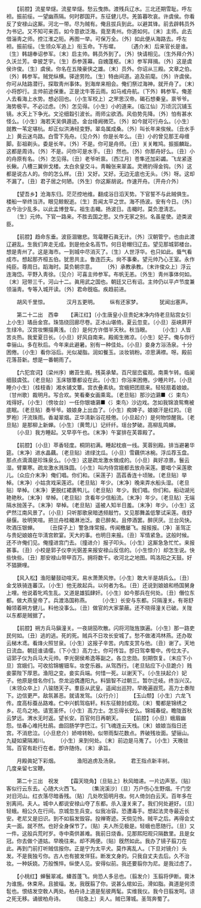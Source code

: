 <!-- { "loadSidebar": true } -->
　　【前腔】流星举燧。流星举燧。愁云曳斾。渡残兵辽水。三北还期雪耻。呼左袒。振前绥。一望幽燕隔。何时郡国开。东征健儿尽。羌笛暮吹哀。许虞侯。你看反了安禄山这厮。河北一带。尽为贼有。俺且拔兵到此。以避其锋。前去辟韩员外为书记。又不知可来否。如今意欲泛海。竟至靑州。你道如何。〔末〕主师。此去借淄靑之师。控江淮之阨。再图一举。可保万全。〔外〕如此便从海路去。呼左袒。振前绥。〔生领众军追上〕衔玉命。下彤墀。 
　　〔遇介末〕后来官长是谁。〔生〕韩翃奉诏参军。〔末〕启主帅。韩员外到了。〔外〕快请相见。〔生外拜介外〕久沃兰芳。幸披芝宇。〔生〕忝参莲幕。自媿蓬枢。〔末〕参军拜揖。〔外〕这是虞侯许俊。〔生〕虞侯。你名在五陵豪侠之雄。〔末〕员外。你诏从三殿。文章之伯。〔外〕韩参军。贼党纵横。驿途劳险。〔生〕特由间道。追及前麾。〔外〕许虞侯。你可从陆路潜行。探取靑州事体。到海岸来相会。俺们祭过海神。就开舟了。〔末〕小将卽行。主帅前途保重。正是沈牛答云雨。如马戒舟航。〔下外〕韩参军。俺差人去看海上水势。想必回也。〔小生军校上〕之罘思汉帝。碣石想秦皇。禀爷爷。海势极平。不必过虑。〔外〕怎见得。〔小生〕小的道来。〔临江仙〕万顷沉沉铺玉镜。水天上下争光。文沦细縠引波长。雨师尘欲洒。风伯势先降。〔外〕怕有甚水怪么。〔小生〕海若天吴俱遁迹。金台绛阙微茫。〔外〕如今就可行舟么。〔小生〕就教一苇定堪杭。却正似洪涛经变野。翠岛属成桑。〔外〕叫长年来俟候。〔丑水手上〕黄云迷鸟路。白雪下凫舟。〔见介外〕你是长年么。〔丑〕小的曾见那王母缠脚。彭祖剃头。委是长年。〔外〕不是。你可是舟师。〔丑〕关关睢鸠。振振麟趾。这都是周诗。〔外〕不是。问你可是水手。〔丑〕然也。〔外〕你那舟好么。〔丑〕小的舟原有名。〔外〕怎见得。〔丑〕老爷听禀。〔西江月〕苍隼还加彩蠲。飞龙紧逐长鳅。八槽三翼倂戈楼。太白余皇交斗。靑翰张来翠盖。灵鶂钓得金钩。〔外〕这都是说古人的。你的怎么样。〔丑〕又好。又好。无边无底也无头。〔外〕呀。这却不漏了。〔丑〕君子居之何陋。〔外生〕你这厮胡说。作速开舟。〔开舟介外〕 

　　【望吾乡】沧海东归。茫茫控地维。翻成浴日滔天势。下官誓不与此贼俱生。楼船一举终当济。眼见鲸鲵逝。〔生〕吾闻太平之世。海不扬波。安有今日。〔外〕古今治少乱多。以此孟博登车。祖生击檝。扬波日。击檝时。莫负澄淸志。 
　　〔生〕元帅。下官一路来。不胜去国之思。又作无家之别。名虽星使。迹类波臣。 

　　【前腔】趋命东垂。波臣涸辙悲。驾鼋鞭石眞无计。〔外〕汉朝管宁。也由此渡辽避乱。生我们奔走无成。到是他全名高节。何日皂帽归辽去。望见那城郭楼台。想是靑州了。这是海市。一到城中尽消灭了。〔生〕人世浮华。也只如此。蜃气看成市。想起那齐桓五伯。犹思共主。鲁连匹夫。尙不事秦。望元帅乃心王室。永作纯臣。尊周日。蹈海时。莫负朝宗意。 
　　〔外〕承教承教。〔末许俊众上〕浮云连海岱。平野入靑徐。〔见介〕可喜主帅参军。布帆无恙。〔外生〕靑州事体何如。〔末〕冠带三千。河山十二。眞用武之国也。朝廷又已有诏。主帅仍以平卢节度兼领淄靑。专等入城开读。〔外〕君命旣临。疾趋前进。 

　　胡风千里惊。　　　　汉月五更明。 
　　纵有还家梦。　　　　犹闻出塞声。 

　　第二十二出　西幸 
　　【满江红】〔小生唐皇小旦贵妃末净内侍老旦贴宫女引上小生〕璚岳金宫。珠箔绕回廊尽卷。正冰山堪倚。夏云忽变。〔小旦〕巫峡屛开生绿冷。汉宫妆懒描黄浅。〔合〕是何方许借半天秋。秋当眼。 
　　〔小生〕人皆苦炎热。我爱夏日长。〔小旦〕好风自南来。殿阁生微凉。〔小生〕妃子。俺与你行幸骊山。多在秋后。今年来此避暑。别有一种佳处。〔小旦〕妾身方浴汤泉。十分困倦。〔小生〕看你浴后。光似凝脂。润如餐玉。淡妆销粉。凉思满襟。呀。殿前花落苔新。想是一番朝雨了。 

　　【六犯宫词】〔梁州序〕嫩苔生阁。残英承辇。百尺层峦蜚观。南熏乍转。临阑细鼓虞弦。〔老旦贴〕玉床银簟都设在此。〔小生〕你浴来困倦。少睡片时。〔小旦睡介小生〕〔桂枝香〕湘水铺文簟。宫衣叠素纨。宫蛾把团扇来。轻轻扇着娘娘。〔甘州歌〕裁明月。写合欢。笑看秦女画乘鸾。〔老旦贴〕那沙边鸂■〈氵束鸟〉戏得好。〔小生〕〔傍妆台〕一任你银塘鸂■〈氵束鸟〉沙边戏。怎如我锦浪鸳鸯被底眠。〔老旦贴〕奏爷爷。娘娘身上出血了。〔小生〕痴婢子。娘娘汗是红的。〔皂罗袍〕汗流珠雨。香凝翠烟。正华淸新浴花枝倦。〔小旦起介〕是何物惊醒我。〔老旦贴〕是那柳上新蝉。〔小生〕〔黄莺儿〕记纤纤。瑶台梦破。高柳乱鸣蝉。 
　　〔小旦〕我方睡起。又早亭午也。〔末净〕午宴排在芙蓉殿了。 

　　【前腔】〔小旦〕苹香轻度。桐阴初满。睡起枕痕一线。芙蓉别殿。排当避暑华筵。〔末净〕进水晶藕。〔老旦贴〕进绿沈瓜。〔小旦〕雪藕供冰椀。浮瓜荐玉盘。那点点滴滴是珍珠泉么。〔小生〕这是疏龙激水做成的。〔小旦〕眞好凉景。鬟云湿。臂粟寒。疏龙激水溅珠圆。〔小生〕叫内侍宫娥都去放舟采莲。要唱个采莲歌儿。〔众应介末净〕俺们唱。你们和。〔采莲子〕菡萏香连十顷陂。〔老旦贴〕举棹。〔末净〕小姑贪戏采莲迟。〔老旦贴〕年少。〔末净〕晚来弄水船头湿。〔老旦贴〕举棹。〔末净〕更脱红裙裹鸭儿。〔老旦贴〕年少。我们唱。你们和。船动湖光艳艳秋。〔末净〕举棹。〔老旦贴〕贪看年少信船流。〔末净〕年少。〔老旦贴〕无端隔水抛莲子。〔末净〕举棹。〔老旦贴〕遥被人知半日羞。〔末净〕年少。〔小生〕这俨然江南风景了。〔小旦〕只听那歌泉暗透频敲竹。又见那舞盖低擎试采莲。夜舒昼偃。妆明笑喧。把兰舟桂檝淋池泛。妾已醉矣。且停酒罢。醉厌厌。兰台风快。吹酒压银蝉。 
　　〔丑探子上〕警急烽常报。传闻檄屡飞。报报报。〔净〕圣驾正与贵妃娘娘在华淸宫飮宴。天大的事。也明日来报。〔丑〕军情紧急。这般时候。还不许俺们见。俺撞进宫门去。〔撞进介〕报子叩头。〔小生〕这厮急急忙忙。来报甚事。〔丑〕小校是郭子仪李光弼差来报安禄山反信的。〔小生惊介〕却怎生说。快些快些。〔丑〕那安禄山带甲百万。拥将数千。收河北之地图。鸣洛阳之天鼓。好不猖獗哩。 

　　【风入松】渔阳鼙鼓动喧天。易水萧萧风惨。〔小生〕敢大半是胡兵么。〔丑〕金戈铁骑连蕃汉。〔小生〕他无故起兵。以何者为名。〔丑〕还说到娘娘和杨国舅身上哩。他说着牝鸡生乱。又道是雄狐肆奸。〔小生〕如今那兵在何处。〔丑〕僭位东都。做大燕皇帝了。兵渡洛国称燕。 
　　〔小生〕长安与东都。只隔潼关。有哥舒翰领着朔方健儿。料他没事么。〔丑〕做官的大家蒙蔽。还不晓得潼关已破。关陇以东都是贼据了。 

　　【前腔】朔方兵马鎭潼关。一夜胡笳吹散。闪将河陇旌旗遍。〔小生〕那一路吏民何如。〔丑〕逃的逃。死的死。贼兵不日攻长安城了。愁不做渚鸿林燕。还办取云梯木鸢。看烽火照甘泉。〔小生〕这报子辛苦。内库支赏与他。〔丑〕谢了。天地日流血。朝廷谁请缨。〔下小生〕高力士。你可传旨。卽日驾幸蜀中。传位太子。诏郭子仪为兵马大元帅。李光弼侯希逸等副之。各立忠勋。刻期恢复。〔末应下小旦〕宫娥们。可收拾锦幄钿车。妆奁乐器。从驾西行。〔老旦贴应下小旦跪介〕贱妾蒙陛下厚恩。渔阳之变。妾实兵端。何惜一死。以谢天下。〔小生扶起介〕妃子。他原是借名你们。奈龙运偶遭阳九。料狙智不过朝三。暂尔迁岐。终当兴汉。〔末领众卒上〕八骏随天子。羣臣从武皇。遥闻出巡狩。早晚遍遐荒。高力士奏陛下。边信更严。敌氛甚恶。就请发驾。〔众行介〕］ 
　　【玉山颓】〔小生〕六龙飞传。度高标蚕丛路难。伫中兴鹤驾临轩。料东征鲸封成观。〔末〕蜀都是锦绣之乡。花鸟之地。请宽圣怀。〔小生〕高力士。怎忘得长安么。锦城春绽。瞻陇首秋云梦远。渭水无时返。望长安。百官何日再朝天。 
　　【前腔】〔小旦〕蛾眉幽怨。怯春心难托杜鹃。曲回肠学字巴江。引飞魂连云天栈。〔末〕娘娘当指日还宫。不消悲泣。〔小旦悲介〕娇啼转盼。似带雨梨花数点。界破残妆面。望骊山。九疑如黛隔湘川。 
　　〔小生〕来到何处。〔末〕前边是马嵬了。〔小生〕天晚驻驾。百官有赴行在者。卽许随侍。〔末〕承旨。 

　　月殿眞妃下彩烟。　　　　渔阳追虏及汤泉。 
　　君王指点新丰树。　　　　几度亲留七宝鞭。 

　　第二十三出　祝发 
　　【霜天晓角】〔旦贴上〕秋风暗递。一片边声至。〔贴〕客似行云东去。心随大火西飞。 
　　〔集浣溪沙〕〔旦〕万户伤心生野烟。千门空对旧河山。红衣落尽暗香残。〔贴〕几处吹笳明月夜。何人倚剑白云天。百年多在别离间。夫人。城中人都说安禄山夺了东都。杀入潼关来了。我们何处避好。〔旦〕轻蛾。相公久在行间。京城忽生兵变。似我冶容。恐遭毒手。想起法灵寺最近长安。老尼又是旧识。到不如翦发毁容。投禅寄迹。天倘见怜。贼平之后。再得会丈夫一面。就不然。也好全身保节了。〔贴〕夫人所见极是。轻蛾也愿随行。〔旦〕又一件。这般兵荒时岁。寺中斋供甚难。我前日烧香。见那熙阳观只隔数里。且是女冠。你去做个道姑。早晚往来。却不两便。〔贴〕旣然如此。我办了镜子翦刀在此。再到门前打听贼信报你。正是宁为太平犬。莫作离乱人。〔下旦对镜介〕头发。不是我独亏你。古人也有披发佯狂。断发文身的。只我自丈夫去后。久不治妆。一种妖娆。万般憔悴。纵使人见。安得似前。我还要翦你为尼。是我过虑了。 

　　【小桃红】蝉鬟翠减。螓首蓬飞。尙恐人多忌也。〔翦发介〕玉翦将伊断。膏沐为谁施。休束帛。且披缁。发。我旣翦了你。说甚么绾如云。滑如脂。眞道是何须髢也。恨结发空敎人两处。柏舟诗上道是髧彼两髦。实维我仪。我今日翦发呵。谅之死无移。诵彼柏舟诗。 
　　〔贴急上〕夫人。贼已薄城。圣驾奔蜀了。 

